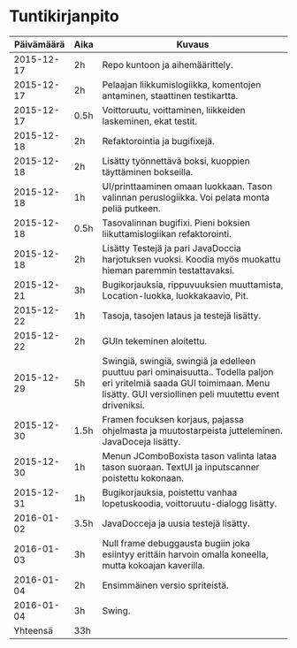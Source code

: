 # Tuntikirjanpito
Päivämäärä | Aika | Kuvaus
---------- | ---- | ------
2015-12-17 | 2h | Repo kuntoon ja aihemäärittely.
2015-12-17 | 2h | Pelaajan liikkumislogiikka, komentojen antaminen, staattinen testikartta.
2015-12-17 | 0.5h | Voittoruutu, voittaminen, liikkeiden laskeminen, ekat testit.
2015-12-18 | 2h | Refaktorointia ja bugifixejä.
2015-12-18 | 2h | Lisätty työnnettävä boksi, kuoppien täyttäminen bokseilla.
2015-12-18 | 1h | UI/printtaaminen omaan luokkaan. Tason valinnan peruslogiikka. Voi pelata monta peliä putkeen.
2015-12-18 | 0.5h | Tasovalinnan bugifixi. Pieni boksien liikuttamislogiikan refaktorointi.
2015-12-18 | 2h | Lisätty Testejä ja pari JavaDoccia harjotuksen vuoksi. Koodia myös muokattu hieman paremmin testattavaksi.
2015-12-21 | 3h | Bugikorjauksia, rippuvuuksien muuttamista, Location-luokka, luokkakaavio, Pit.
2015-12-22 | 1h | Tasoja, tasojen lataus ja testejä lisätty.
2015-12-22 | 2h | GUIn tekeminen aloitettu.
2015-12-29 | 5h | Swingiä, swingiä, swingiä ja edelleen puuttuu pari ominaisuutta.. Todella paljon eri yritelmiä saada GUI toimimaan. Menu lisätty. GUI versiollinen peli muutettu event driveniksi.
2015-12-30 | 1.5h | Framen focuksen korjaus, pajassa ohjelmasta ja muutostarpeista jutteleminen. JavaDoceja lisätty.
2015-12-30 | 1h | Menun JComboBoxista tason valinta lataa tason suoraan. TextUI ja inputscanner poistettu kokonaan. 
2015-12-31 | 1h | Bugikorjauksia, poistettu vanhaa lopetuskoodia, voittoruutu-dialogg lisätty.
2016-01-02 | 3.5h | JavaDocceja ja uusia testejä lisätty.
2016-01-03 | 3h | Null frame debuggausta bugiin joka esiintyy erittäin harvoin omalla koneella, mutta kokoajan kaverilla.
2016-01-04 | 2h | Ensimmäinen versio spriteistä.
2016-01-04 | 3h | Swing.
Yhteensä | 33h |
